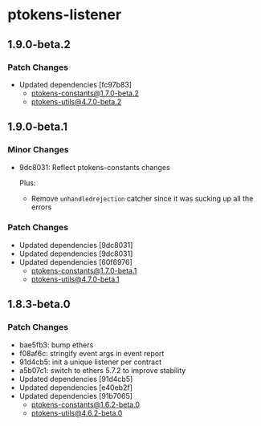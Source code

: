 # ptokens-listener

## 1.9.0-beta.2

### Patch Changes

- Updated dependencies [fc97b83]
  - ptokens-constants@1.7.0-beta.2
  - ptokens-utils@4.7.0-beta.2

## 1.9.0-beta.1

### Minor Changes

- 9dc8031: Reflect ptokens-constants changes

  Plus:

  - Remove `unhandledrejection` catcher since it was sucking up all the errors

### Patch Changes

- Updated dependencies [9dc8031]
- Updated dependencies [9dc8031]
- Updated dependencies [60f6976]
  - ptokens-constants@1.7.0-beta.1
  - ptokens-utils@4.7.0-beta.1

## 1.8.3-beta.0

### Patch Changes

- bae5fb3: bump ethers
- f08af6c: stringify event args in event report
- 91d4cb5: init a unique listener per contract
- a5b07c1: switch to ethers 5.7.2 to improve stability
- Updated dependencies [91d4cb5]
- Updated dependencies [e40eb2f]
- Updated dependencies [91b7065]
  - ptokens-constants@1.6.2-beta.0
  - ptokens-utils@4.6.2-beta.0
